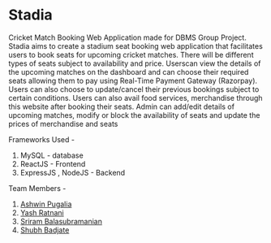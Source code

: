 # Stadia
Cricket Match Booking Web Application made for DBMS Group Project.
Stadia aims to create a stadium seat booking web application that facilitates users to book seats for upcoming cricket matches. There will be different types of seats subject to availability and price. Userscan view the details of the upcoming matches on the dashboard and
can choose their required seats allowing them to pay using Real-Time
Payment Gateway (Razorpay). Users can also
choose to update/cancel their previous bookings subject to certain
conditions. Users can also avail food services, merchandise through
this website after booking their seats.
Admin can add/edit details of upcoming matches, modify or block the
availability of seats and update the prices of merchandise and seats

Frameworks Used - 
1. MySQL - database
2. ReactJS - Frontend
3. ExpressJS , NodeJS - Backend

Team Members - 
1. [Ashwin Pugalia](https://github.com/Ashwin-1709)
2. [Yash Ratnani](https://github.com/yashratnani02)
3. [Sriram Balasubramanian](https://github.com/SriramB2002)
4. [Shubh Badjate](https://github.com/ssbadjate02)
